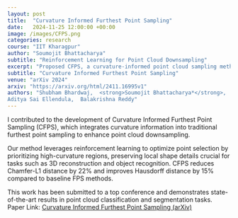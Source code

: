 ```yaml
---
layout: post
title:  "Curvature Informed Furthest Point Sampling"
date:   2024-11-25 12:00:00 +00:00
image: /images/CFPS.png
categories: research
course: "IIT Kharagpur"
author: "Soumojit Bhattacharya"
subtitle: "Reinforcement Learning for Point Cloud Downsampling"
excerpt: "Proposed CFPS, a curvature-informed point cloud sampling method using reinforcement learning to optimize point selection. Paper under review <a href='https://arxiv.org/html/2411.16995v1' target='_blank'>arXiv</a> "
subtitle: "Curvature Informed Furthest Point Sampling"
venue: "arXiv 2024"
arxiv: "https://arxiv.org/html/2411.16995v1"
authors: "Shubham Bhardwaj,  <strong>Soumojit Bhattacharya*</strong>,  Ashwin Vinod*,  Aryan Koganti,
Aditya Sai Ellendula,  Balakrishna Reddy"
---
```

I contributed to the development of Curvature Informed Furthest Point Sampling (CFPS), which integrates curvature information into traditional furthest point sampling to enhance point cloud downsampling.  

Our method leverages reinforcement learning to optimize point selection by prioritizing high-curvature regions, preserving local shape details crucial for tasks such as 3D reconstruction and object recognition. CFPS reduces Chamfer-L1 distance by 22% and improves Hausdorff distance by 15% compared to baseline FPS methods.  

This work has been submitted to a top conference and demonstrates state-of-the-art results in point cloud classification and segmentation tasks.  
Paper Link: [Curvature Informed Furthest Point Sampling (arXiv)](https://arxiv.org/html/2411.16995v1)  


